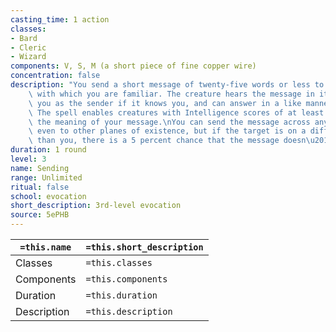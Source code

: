 ```yaml
---
casting_time: 1 action
classes:
- Bard
- Cleric
- Wizard
components: V, S, M (a short piece of fine copper wire)
concentration: false
description: "You send a short message of twenty-five words or less to a creature\
    \ with which you are familiar. The creature hears the message in its mind, recognizes\
    \ you as the sender if it knows you, and can answer in a like manner immediately.\
    \ The spell enables creatures with Intelligence scores of at least 1 to understand\
    \ the meaning of your message.\nYou can send the message across any distance and\
    \ even to other planes of existence, but if the target is on a different plane\
    \ than you, there is a 5 percent chance that the message doesn\u2019t arrive."
duration: 1 round
level: 3
name: Sending
range: Unlimited
ritual: false
school: evocation
short_description: 3rd-level evocation
source: 5ePHB
---
```


| `=this.name` | `=this.short_description` |
| ------------ | ------------------------- |
| Classes      | `=this.classes`           |
| Components   | `=this.components`        |
| Duration     | `=this.duration`          |
| Description  | `=this.description`       |